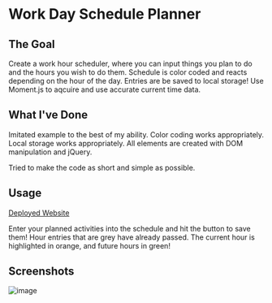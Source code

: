 # Work Day Schedule Planner

## The Goal

Create a work hour scheduler, where you can input things you plan to do and the hours you wish to do them. Schedule is color coded and reacts depending on the hour of the day.
Entries are be saved to local storage! Use Moment.js to aqcuire and use accurate current time data.

## What I've Done

Imitated example to the best of my ability. Color coding works appropriately. Local storage works appropriately. 
All elements are created with DOM manipulation and jQuery.

Tried to make the code as short and simple as possible.

## Usage

[Deployed Website](https://arhamilton92.github.io/moment-schedule-planner/)

Enter your planned activities into the schedule and hit the button to save them! 
Hour entries that are grey have already passed. The current hour is highlighted in orange, and future hours in green! 

## Screenshots

![image](https://user-images.githubusercontent.com/64741393/84721334-6f6dd400-af4e-11ea-84a6-c864f8b81f92.png)
